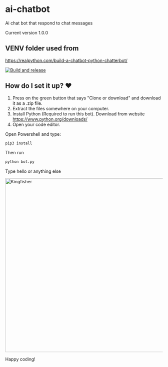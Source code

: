 # ai-chatbot

Ai chat bot that respond to chat messages



Current version 1.0.0

## VENV folder used from 
https://realpython.com/build-a-chatbot-python-chatterbot/

[![Build and release](https://github.com/hldh214/buff2steam/actions/workflows/build-and-release.yml/badge.svg)](https://github.com/hldh214/buff2steam/actions/workflows/build-and-release.yml)

    
## How do I set it up? :heart:

1. Press on the green button that says "Clone or download" and download it as a .zip file. 
2. Extract the files somewhere on your computer.
3. Install Python (Required to run this bot). Download from website https://www.python.org/downloads/
4. Open your code editor.


Open Powershell and type:
```sh
pip3 install
```

Then run
```sh
python bot.py
```

Type hello or anything else
<div>
<img src="https://cdn.discordapp.com/attachments/622826738174394419/1172962338371018852/eee.png?ex=6562394e&is=654fc44e&hm=8a406d8c58cd5c404d33256903789a59a197f51979895a9291aba950ce36599d&" alt="Kingfisher" title="Kingfisher" width="557"/>
</div>


Happy coding!
